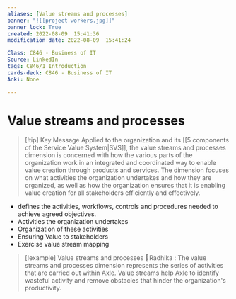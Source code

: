 ```yaml
---
aliases: [Value streams and processes]
banner: "![[project workers.jpg]]"
banner_lock: True
created: 2022-08-09  15:41:36
modification date: 2022-08-09  15:41:24

Class: C846 - Business of IT
Source: LinkedIn
tags: C846/1_Introduction
cards-deck: C846 - Business of IT
Anki: None

---
```


# Value streams and processes
>[!tip] Key Message
>Applied to the organization and its [[5 components of the Service Value System|SVS]], the value streams and processes dimension is concerned with how the various parts of the organization work in an integrated and coordinated way to enable value creation through products and services. The dimension focuses on what activities the organization undertakes and how they are organized, as well as how the organization ensures that it is enabling value creation for all stakeholders efficiently and effectively.
- defines the activities, workflows, controls and procedures needed to achieve agreed objectives.
- Activities the organization undertakes
- Organization of these activities
- Ensuring Value to stakeholders
- Exercise value stream mapping
>[!example] Value streams and processes
>👵Radhika : The value streams and processes dimension represents the series of activities that are carried out within Axle. Value streams help Axle to identify wasteful activity and remove obstacles that hinder the organization's productivity.
